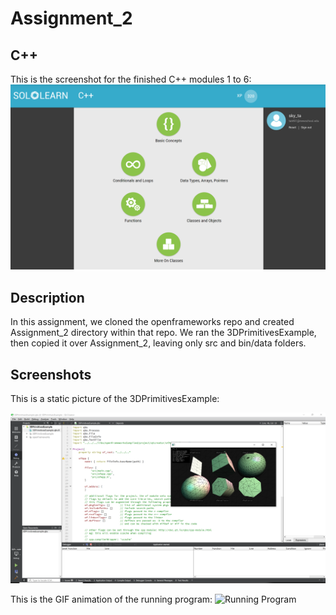# Assignment_2

## C++
This is the screenshot for the finished C++ modules 1 to 6:
![Module Status](/images/modules_1_to_6.png)

## Description
In this assignment, we cloned the openframeworks repo and created Assignment_2 directory within that repo. We ran the 3DPrimitivesExample, then copied it over Assignment_2, leaving only src and bin/data folders. 

## Screenshots
This is a static picture of the 3DPrimitivesExample:

![Running Program](/images/testing_example.png)

This is the GIF animation of the running program:
![Running Program](/images/running_program.gif)